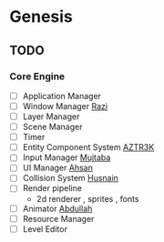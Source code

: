# Genesis

## TODO

### Core Engine

- [ ] Application Manager <br>
- [ ] Window Manager [Razi](github.com/iamrazii) <br>
- [ ] Layer Manager <br>
- [ ] Scene Manager <br>
- [ ] Timer <br>
- [ ] Entity Component System [AZTR3K](github.com/AZTR3K) <br>
- [ ] Input Manager [Mujtaba](github.com/mmujtabah) <br>
- [ ] UI Manager [Ahsan](github.com/itzahsannn)<br>
- [ ] Collision System [Husnain](github.com/husnain56)<br>
- [ ] Render pipeline <br>
    - 2d renderer , sprites , fonts <br>
- [ ] Animator [Abdullah](github.com/abdulahshoaib) <br>
- [ ] Resource Manager <br>
- [ ] Level Editor <br>
